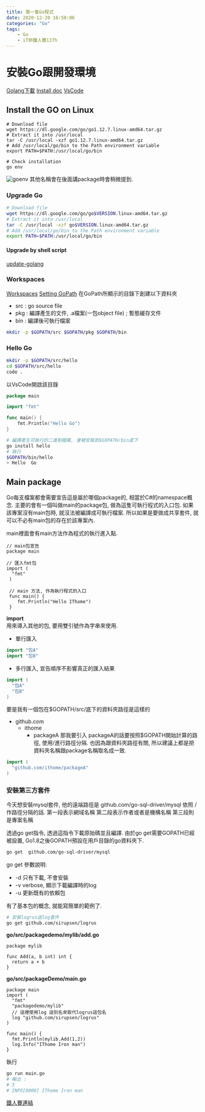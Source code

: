 ```yaml
---
title: 第一隻Go程式
date: 2020-12-20 16:50:06
categories: "Go"
tags:
    - Go
    - iT邦鐵人賽11Th
---
```

# 安裝Go跟開發環境
[Golang下載](https://golang.org/dl/)
[Install doc](https://golang.org/doc/install)
[VsCode](https://code.visualstudio.com/)
<!-- more -->
## Install the GO on Linux
```bash=
# Download file
wget https://dl.google.com/go/go1.12.7.linux-amd64.tar.gz
# Extract it into /usr/local
tar -C /usr/local -xzf go1.12.7.linux-amd64.tar.gz
# Add /usr/local/go/bin to the Path environment variable
export PATH=$PATH:/usr/local/go/bin

# Check installation
go env
```
![goenv](https://i.imgur.com/j62hYTR.png)
其他名稱會在後面講package時會稍微提到.

### Upgrade Go
```bash
# Download file
wget https://dl.google.com/go/go$VERSION.linux-amd64.tar.gz
# Extract it into /usr/local
tar -C /usr/local -xzf go$VERSION.linux-amd64.tar.gz
# Add /usr/local/go/bin to the Path environment variable
export PATH=$PATH:/usr/local/go/bin
```

#### Upgrade by shell script
[update-golang](https://github.com/udhos/update-golang)


### Workspaces
[Workspaces](https://golang.org/doc/code.html#Workspaces)
[Setting GoPath](https://github.com/golang/go/wiki/SettingGOPATH)
在GoPath所顯示的目錄下創建以下資料夾
* src : go source file
* pkg : 編譯產生的文件, .a檔案(一包object file) ; 暫態緩存文件
* bin : 編譯後可執行檔案
```bash
mkdir -p $GOPATH/src $GOPATH/pkg $GOPATH/bin
```

### Hello Go
```bash
mkdir -p $GOPATH/src/hello
cd $GOPATH/src/hello
code .
```
以VsCode開啟該目錄

```go
package main

import "fmt"

func main() {
	fmt.Println("Hello Go")
}
```
```bash
# 編譯產生可執行的二進制檔案, 會被安裝到$GOPATH/bin底下
go install hello
# 執行
$GOPATH/bin/hello
> Hello  Go
```

##  Main package
Go每支檔案都會需要宣告這是屬於哪個package的, 相當於C#的namespace概念.
主要的會有一個叫做main的package包, 做為這隻可執行程式的入口包. 
如果該專案沒有main包時, 就沒法被編譯成可執行檔案. 
所以如果是要做成共享套件, 就可以不必有main包的存在於該專案內. 

main裡面會有main方法作為程式的執行進入點.
```go=1
// main包宣告
package main

// 匯入fmt包
import (
  "fmt"
 )
 
 // main 方法, 作為執行程式的入口
 func main() {
    fmt.Println("Hello IThome")
 }
```

**import**  
用來導入其他的包, 要用雙引號作為字串來使用.
- 單行匯入
```go
import "包A"
import "包B"
```
- 多行匯入, 宣告順序不影響真正的匯入結果
```go
import (
  "包A"
  "包B"
)
```

要是我有一個包在$GOPATH/src/底下的資料夾路徑是這樣的
* github.com
    * ithome
        * packageA
那我要引入 packageA的話要按照$GOPATH開始計算的路徑, 使用/進行路徑分隔.
也因為跟資料夾路徑有關, 所以建議上都是把資料夾名稱跟package名稱取名成一致.
```go
import (
  "github.com/ithome/packageA"
)
```

### 安裝第三方套件
今天想安裝mysql套件, 他的遠端路徑是 github.com/go-sql-driver/mysql
依照 /作路徑分隔的話.
第一段表示網域名稱
第二段表示作者或者是機構名稱
第三段則是專案名稱

透過go get指令, 透過這指令下載原始碼並且編譯.
由於go get需要GOPATH已經被設置, Go1.8之後GOPATH預設在用戶目錄的go資料夾下.

```bash
go get  github.com/go-sql-driver/mysql
```

go get 參數說明:
- -d 只有下載, 不會安裝
- -v verbose, 顯示下載編譯時的log
- -u 更新既有的依賴包


有了基本包的概念, 就能寫簡單的範例了.
```bash
# 安裝logrus這log套件
go get github.com/sirupsen/logrus
```
**go/src/packagedemo/mylib/add.go**
```go=1
package mylib

func Add(a, b int) int {
  return a + b
}
```

**go/src/packageDemo/main.go**
```go=1
package main
import (
  "fmt"
  "packagedemo/mylib"
  // 這裡使用log 這別名來取代logrus這包名
  log "github.com/sirupsen/logrus"
)

func main() {
  fmt.Println(mylib.Add(1,2))
  log.Info("IThome Iron man")
}
```
執行
```bash
go run main.go
# 輸出 :
# 3
# INFO[0000] IThome Iron man  
```

[鐵人賽連結](https://ithelp.ithome.com.tw/articles/10214347)